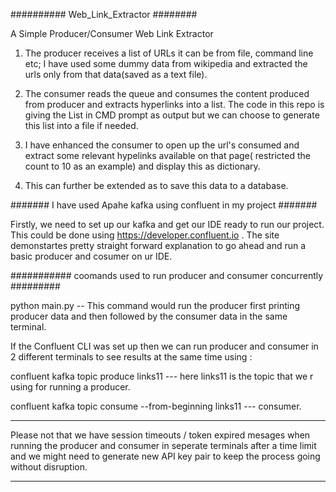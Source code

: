 ########## Web_Link_Extractor  ########

A Simple Producer/Consumer Web Link Extractor
1. The producer receives a list of URLs it can be from file, command line etc; I have used some dummy data from wikipedia and extracted the urls only from that data(saved as a text file).

2. The consumer reads the queue and consumes the content produced from producer and extracts hyperlinks into a list.  The code in this repo is giving the List in CMD prompt as output but we can choose to generate this list into a file if needed.

3. I have enhanced the consumer to open up the url's consumed and extract some relevant hypelinks available on that page( restricted the count to 10 as an example) and display this as dictionary.
   
4. This can further be extended as to save this data to a database.

####### I have used Apahe kafka using confluent in my project #######

Firstly, we need to set up our kafka and get our IDE ready to run our project. This could be done using https://developer.confluent.io . 
The site demonstartes pretty straight forward explanation to go ahead and run a basic producer and cosumer on ur IDE.

########### coomands used to run producer and consumer concurrently #########

python main.py -- This command would run the producer first printing producer data and then followed by the consumer data in the same terminal. 

If the Confluent CLI was set up then we can run producer and consumer in 2 different terminals to see results at the same time using :


confluent kafka topic produce links11 --- here links11 is the topic that we r using for running a producer.

confluent kafka topic consume --from-beginning links11 --- consumer.

****************
Please not that we have session timeouts / token expired mesages when running the producer and consumer in seperate terminals after a time limit and we might need to generate new API key pair to keep the process going without disruption.
****************


